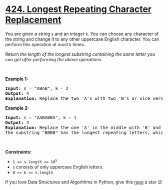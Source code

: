 # [424. Longest Repeating Character Replacement][title]

<p>You are given a string <code>s</code> and an integer <code>k</code>. You can choose any character of the string and change it to any other uppercase English character. You can perform this operation at most <code>k</code> times.</p>
<p>Return <em>the length of the longest substring containing the same letter you can get after performing the above operations</em>.</p>
<p> </p>
<p><strong>Example 1:</strong></p>
<pre><strong>Input:</strong> s = "ABAB", k = 2
<strong>Output:</strong> 4
<strong>Explanation:</strong> Replace the two 'A's with two 'B's or vice versa.
</pre>
<p><strong>Example 2:</strong></p>
<pre><strong>Input:</strong> s = "AABABBA", k = 1
<strong>Output:</strong> 4
<strong>Explanation:</strong> Replace the one 'A' in the middle with 'B' and form "AABBBBA".
The substring "BBBB" has the longest repeating letters, which is 4.
</pre>
<p> </p>
<p><strong>Constraints:</strong></p>
<ul>
<li><code>1 &lt;= s.length &lt;= 10<sup>5</sup></code></li>
<li><code>s</code> consists of only uppercase English letters.</li>
<li><code>0 &lt;= k &lt;= s.length</code></li>
</ul>


If you love Data Structures and Algorithms in Python, give this [repo][me] a star :wink:

[title]: https://leetcode.com/problems/longest-repeating-character-replacement
[me]: https://github.com/bumblebee211196/awesome-python-leetcode